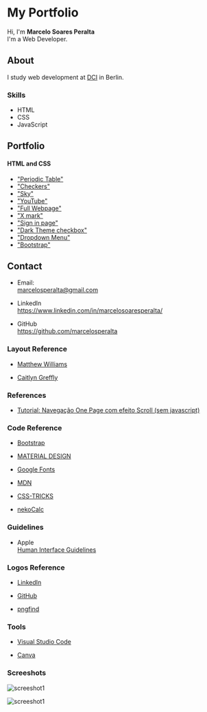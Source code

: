 # My Portfolio

Hi, I'm **Marcelo Soares Peralta**  
I'm a Web Developer.  

## **About**

I study web development at [DCI](https://digitalcareerinstitute.org/) in Berlin.

### Skills
- HTML  
- CSS  
- JavaScript  

## **Portfolio**

#### HTML and CSS

- ["Periodic Table"](https://github.com/marcelosperalta/dci/tree/master/200303)
- ["Checkers"](https://github.com/marcelosperalta/dci/tree/master/200306)
- ["Sky"](https://github.com/marcelosperalta/dci/tree/master/200307)
- ["YouTube"](https://github.com/marcelosperalta/dci/tree/master/200315)
- ["Full Webpage"](https://github.com/marcelosperalta/dci/tree/master/200320)
- ["X mark"](https://github.com/marcelosperalta/dci/tree/master/200321)
- ["Sign in page"](https://github.com/marcelosperalta/dci/tree/master/200322)
- ["Dark Theme checkbox"](https://github.com/marcelosperalta/dci/tree/master/200327)
- ["Dropdown Menu"](https://github.com/marcelosperalta/dci/tree/master/200328)
- ["Bootstrap"](https://github.com/marcelosperalta/dci/tree/master/200402)

## **Contact**

- Email:  
marcelosperalta@gmail.com

- LinkedIn  
https://www.linkedin.com/in/marcelosoaresperalta/

- GitHub  
https://github.com/marcelosperalta

### **Layout Reference**

- [Matthew Williams](http://findmatthew.com)

- [Caitlyn Greffly](https://caitlyngreffly.com/)

### **References**

- [Tutorial: Navegação One Page com efeito Scroll (sem javascript)](https://www.youtube.com/watch?v=QiI6PbD6Ei4)

### **Code Reference**

- [Bootstrap](https://getbootstrap.com/)





<!-- - [Bootstrap](https://getbootstrap.com/) -->

- [MATERIAL DESIGN](https://material.io/)

- [Google Fonts](https://fonts.google.com/)

- [MDN](https://developer.mozilla.org/en-US/)

- [CSS-TRICKS](https://css-tricks.com/quick-css-trick-how-to-center-an-object-exactly-in-the-center/)

- [nekoCalc](https://nekocalc.com/px-to-rem-converter)

### **Guidelines**

- Apple  
[Human Interface Guidelines](https://developer.apple.com/design/human-interface-guidelines/ios/visual-design/adaptivity-and-layout/)

<!-- - freeCodeCamp  
[Bootstrap carousel controls color](https://www.freecodecamp.org/forum/t/bootstrap-carousel-controls-color/331196) -->

### **Logos Reference**

- [LinkedIn](https://brand.linkedin.com/downloads)

- [GitHub](https://github.com/logos)

- [pngfind](https://www.pngfind.com/mpng/hmbwbh_png-file-svg-icon-email-transparent-png/)

### **Tools**

- [Visual Studio Code](https://code.visualstudio.com/)

- [Canva](https://www.canva.com/)

<!-- - [Paint 3D](https://www.microsoft.com/de-de/p/paint-3d/9nblggh5fv99?activetab=pivot:overviewtab) -->

### **Screeshots**

![screeshot1](./img/screen1.png)  

![screeshot1](./img/screen2.png)  